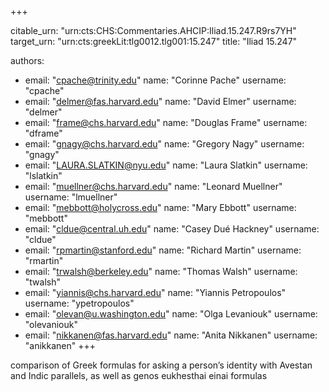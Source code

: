 +++


citable_urn: "urn:cts:CHS:Commentaries.AHCIP:Iliad.15.247.R9rs7YH"
target_urn: "urn:cts:greekLit:tlg0012.tlg001:15.247"
title: "Iliad 15.247"

authors:
- email: "cpache@trinity.edu"
  name: "Corinne Pache"
  username: "cpache"
- email: "delmer@fas.harvard.edu"
  name: "David Elmer"
  username: "delmer"
- email: "frame@chs.harvard.edu"
  name: "Douglas Frame"
  username: "dframe"
- email: "gnagy@chs.harvard.edu"
  name: "Gregory Nagy"
  username: "gnagy"
- email: "LAURA.SLATKIN@nyu.edu"
  name: "Laura Slatkin"
  username: "lslatkin"
- email: "muellner@chs.harvard.edu"
  name: "Leonard Muellner"
  username: "lmuellner"
- email: "mebbott@holycross.edu"
  name: "Mary Ebbott"
  username: "mebbott"
- email: "cldue@central.uh.edu"
  name: "Casey Dué Hackney"
  username: "cldue"
- email: "rpmartin@stanford.edu"
  name: "Richard Martin"
  username: "rmartin"
- email: "trwalsh@berkeley.edu"
  name: "Thomas Walsh"
  username: "twalsh"
- email: "yiannis@chs.harvard.edu"
  name: "Yiannis Petropoulos"
  username: "ypetropoulos"
- email: "olevan@u.washington.edu"
  name: "Olga Levaniouk"
  username: "olevaniouk"
- email: "nikkanen@fas.harvard.edu"
  name: "Anita Nikkanen"
  username: "anikkanen"
+++

<p>comparison of Greek formulas for asking a person’s identity with Avestan and Indic parallels, as well as genos eukhesthai einai formulas</p>